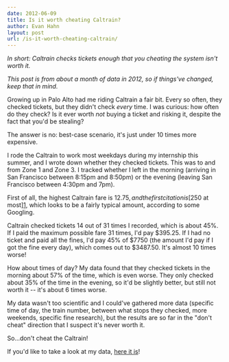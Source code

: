 ```yaml
---
date: 2012-06-09
title: Is it worth cheating Caltrain?
author: Evan Hahn
layout: post
url: /is-it-worth-cheating-caltrain/
---
```


_In short: Caltrain checks tickets enough that you cheating the system isn't worth it._

_This post is from about a month of data in 2012, so if things've changed, keep that in mind._

Growing up in Palo Alto had me riding Caltrain a fair bit. Every so often, they checked tickets, but they didn't check _every_ time. I was curious: how often do they check? Is it ever worth _not_ buying a ticket and risking it, despite the fact that you'd be stealing?

The answer is no: best-case scenario, it's just under 10 times more expensive.

I rode the Caltrain to work most weekdays during my internship this summer, and I wrote down whether they checked tickets. This was to and from Zone 1 and Zone 3. I tracked whether I left in the morning (arriving in San Francisco between 8:15pm and 8:50pm) or the evening (leaving San Francisco between 4:30pm and 7pm).

First of all, the highest Caltrain fare is $12.75, and the first citation is [$250 at most][1], which looks to be a fairly typical amount, according to some Googling.

Caltrain checked tickets 14 out of 31 times I recorded, which is about 45%. If I paid the maximum possible fare 31 times, I'd pay $395.25. If I had no ticket and paid all the fines, I'd pay 45% of $7750 (the amount I'd pay if I got the fine every day), which comes out to \$3487.50. It's almost 10 times worse!

How about times of day? My data found that they checked tickets in the morning about 57% of the time, which is even worse. They only checked about 35% of the time in the evening, so it'd be slightly better, but still not worth it -- it's about 6 times worse.

My data wasn't too scientific and I could've gathered more data (specific time of day, the train number, between what stops they checked, more weekends, specific fine research), but the results are so far in the "don't cheat" direction that I suspect it's never worth it.

So...don't cheat the Caltrain!

If you'd like to take a look at my data, [here it is][2]!

[1]: http://www.leginfo.ca.gov/cgi-bin/displaycode?section=pen&group=00001-01000&file=639-653.2
[2]: https://evanhahn.com/wp-content/uploads/2012/06/caltrain_data.txt
